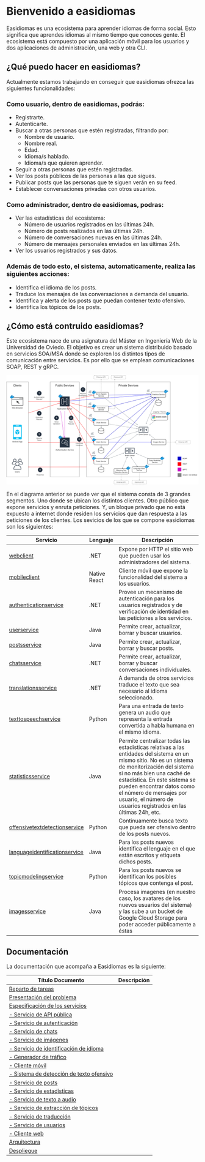 # Bienvenido a easidiomas
Easidiomas es una ecosistema para aprender idiomas de forma social. Esto significa que aprendes idiomas al mismo tiempo que conoces gente. El ecosistema está compuesto por una aplicación móvil para los usuarios y dos aplicaciones de administración, una web y otra CLI.

## ¿Qué puedo hacer en easidiomas?
Actualmente estamos trabajando en conseguir que easidiomas ofrezca las siguientes funcionalidades:

### Como usuario, dentro de easidiomas, podrás:
- Registrarte.
- Autenticarte.
- Buscar a otras personas que estén registradas, filtrando por:
  * Nombre de usuario.
  * Nombre real.
  * Edad.
  * Idioma/s hablado.
  * Idioma/s que quieren aprender.
- Seguir a otras personas que estén registradas.
- Ver los posts públicos de las personas a las que sigues.
- Publicar posts que las personas que te siguen verán en su feed.
- Establecer conversaciones privadas con otros usuarios.

### Como administrador, dentro de easidiomas, podras:
- Ver las estadísticas del ecosistema:
  * Número de usuarios registrados en las últimas 24h.
  * Número de posts realizados en las últimas 24h.
  * Número de conversaciones nuevas en las últimas 24h.
  * Número de mensajes personales enviados en las últimas 24h.
- Ver los usuarios registrados y sus datos.

### Además de todo esto, el sistema, automaticamente, realiza las siguientes acciones:
- Identifica el idioma de los posts.
- Traduce los mensajes de las conversaciones a demanda del usuario.
- Identifica y alerta de los posts que puedan contener texto ofensivo.
- Identifica los tópicos de los posts.

## ¿Cómo está contruido easidiomas?
Este ecosistema nace de una asignatura del Máster en Ingeniería Web de la Universidad de Oviedo. El objetivo es crear un sistema distribuido basado en servicios SOA/MSA donde se exploren los distintos tipos de comunicación entre servicios. Es por ello que se emplean comunicaciones SOAP, REST y gRPC.

![Diagrama de arquitectura general](docs/arc-page-6.png)

En el diagrama anterior se puede ver que el sistema consta de 3 grandes segmentos. Uno donde se ubican los distintos clientes. Otro público que expone servicios y enruta peticiones. Y, un bloque privado que no está expuesto a internet donde residen los servicios que dan respuesta a las peticiones de los clientes. Los sevicios de los que se compone easidiomas son los siguientes:

| Servicio                                              | Lenguaje      | Descripción                                                                                                                       |
| ---------------------------------------------------- | ------------- | --------------------------------------------------------------------------------------------------------------------------------- |
| [webclient](./src/webclient)                           | .NET            | Expone por HTTP el sitio web que pueden usar los administradores del sistema. |
| [mobileclient](./src/mobileclient)                     | Native React            | Cliente móvil que expone la funcionalidad del sistema a los usuarios.                                                           |
| [authenticationservice](./src/authenticationservice) | .NET            | Provee un mecanismo de autenticación para los usuarios registrados y de verificación de identidad en las peticiones a los servicios.                        |
| [userservice](./src/usersservice)             | Java       | Permite crear, actualizar, borrar y buscar usuarios. |
| [postsservice](./src/postsservice)               | Java       | Permite crear, actualizar, borrar y buscar posts.                                     |
| [chatsservice](./src/chatsservice)             | .NET            | Permite crear, actualizar, borrar y buscar conversaciones individuales.                                 |
| [translationsservice](./src/translationsservice)                   | .NET        |A demanda de otros servicios traduce el texto que sea necesario al idioma seleccionado.|
| [texttospeechservice](./src/texttospeechservice)             | Python            | Para una entrada de texto genera un audio que representa la entrada convertida a habla humana en el mismo idioma.                            |
| [statisticsservice](./src/statisticsservice) | Java        | Permite centralizar todas las estadísticas relativas a las entidades del sistema en un mismo sitio. No es un sistema de monitorización del sistema si no más bien una caché de estadística. En este sistema se pueden encontrar datos como el número de mensajes por usuario, el número de usuarios registrados en las últimas 24h, etc.                                                                      |
| [offensivetextdetectionservice](./src/offensivetextdetectionservice)                         | Python          | Continuamente busca texto que pueda ser ofensivo dentro de los posts nuevos.|
| [languageidentificationservice](./src/languageidentificationservice)                 | Java | Para los posts nuevos identifica el lenguaje en el que están escritos y etiqueta dichos posts.                                              |
| [topicmodelingservice](./src/topicmodelingservice)                 | Python | Para los posts nuevos se identifican los posibles tópicos que contenga el post.                                              |
| [imagesservice](./src/imagesservice) | Java | Procesa imagenes (en nuestro caso, los avatares de los nuevos usuarios del sistema) y las sube a un bucket de Google Cloud Storage para poder acceder públicamente a éstas |

## Documentación
La documentación que acompaña a Easidiomas es la siguiente:

|Título Documento|Descripción|
|----------------|-----------|
|[Reparto de tareas](./docs/0100-Reparto-de-tareas.md)||
|[Presentación del problema](./docs/0200-Presentacion-del-problema.md)||
|[Especificación de los servicios](./docs/0300-Especificacion-de-servicios.md)||
|[- Servicio de API pública](./docs/0301-API-publica.md)||
|[- Servicio de autenticación](./docs/0302-Servicio-de-autenticacion.md)||
|[- Servicio de chats](./docs/0303-Servicio-de-chats.md)||
|[- Servicio de imágenes](./docs/0304-Servicio-de-imagenes.md)||
|[- Servicio de identificación de idioma](./docs/0305-Servicio-de-indentificacion-de-idioma.md)||
|[- Generador de tráfico](./docs/0306-Generador-de-trafico.md)||
|[- Cliente móvil](./docs/0307-Cliente-movil.md)||
|[- Sistema de detección de texto ofensivo](./docs/0308-Sistema-de-deteccion-de-texto-ofensivo.md)||
|[- Servicio de posts](./docs/0309-Servicio-de-posts.md)||
|[- Servicio de estadísticas](./docs/0310-Servicio-de-estadisticas.md)||
|[- Servicio de texto a audio](./docs/0311-Servicio-de-texto-a-audio.md)||
|[- Servicio de extracción de tópicos](./docs/0312-Servicio-de-extraccion-de-topicos.md)||
|[- Servicio de traducción](./docs/0313-Servicio-de-traduccion.md)||
|[- Servicio de usuarios](./docs/0314-Servicio-de-usuarios.md)||
|[- Cliente web](./docs/0315-Cliente-Web.md)||
|[Arquitectura](./docs/0400-Arquitectura.md)||
|[Despliegue](./docs/0500-Despliegue.md)||